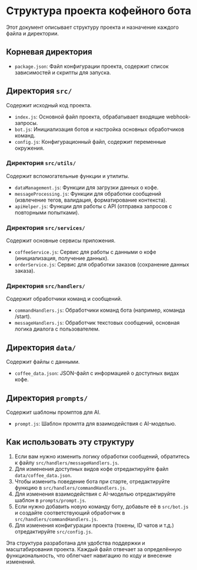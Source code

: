 # Структура проекта кофейного бота

Этот документ описывает структуру проекта и назначение каждого файла и директории.

## Корневая директория

- `package.json`: Файл конфигурации проекта, содержит список зависимостей и скрипты для запуска.

## Директория `src/`

Содержит исходный код проекта.

- `index.js`: Основной файл проекта, обрабатывает входящие webhook-запросы.
- `bot.js`: Инициализация ботов и настройка основных обработчиков команд.
- `config.js`: Конфигурационный файл, содержит переменные окружения.

### Директория `src/utils/`

Содержит вспомогательные функции и утилиты.

- `dataManagement.js`: Функции для загрузки данных о кофе.
- `messageProcessing.js`: Функции для обработки сообщений (извлечение тегов, валидация, форматирование контекста).
- `apiHelper.js`: Функции для работы с API (отправка запросов с повторными попытками).

### Директория `src/services/`

Содержит основные сервисы приложения.

- `coffeeService.js`: Сервис для работы с данными о кофе (инициализация, получение данных).
- `orderService.js`: Сервис для обработки заказов (сохранение данных заказа).

### Директория `src/handlers/`

Содержит обработчики команд и сообщений.

- `commandHandlers.js`: Обработчики команд бота (например, команда /start).
- `messageHandlers.js`: Обработчик текстовых сообщений, основная логика диалога с пользователем.

## Директория `data/`

Содержит файлы с данными.

- `coffee_data.json`: JSON-файл с информацией о доступных видах кофе.

## Директория `prompts/`

Содержит шаблоны промптов для AI.

- `prompt.js`: Шаблон промпта для взаимодействия с AI-моделью.

## Как использовать эту структуру

1. Если вам нужно изменить логику обработки сообщений, обратитесь к файлу `src/handlers/messageHandlers.js`.
2. Для изменения доступных видов кофе отредактируйте файл `data/coffee_data.json`.
3. Чтобы изменить поведение бота при старте, отредактируйте функцию в `src/handlers/commandHandlers.js`.
4. Для изменения взаимодействия с AI-моделью отредактируйте шаблон в `prompts/prompt.js`.
5. Если нужно добавить новую команду боту, добавьте её в `src/bot.js` и создайте соответствующий обработчик в `src/handlers/commandHandlers.js`.
6. Для изменения конфигурации проекта (токены, ID чатов и т.д.) отредактируйте `src/config.js`.

Эта структура разработана для удобства поддержки и масштабирования проекта. Каждый файл отвечает за определённую функциональность, что облегчает навигацию по коду и внесение изменений.